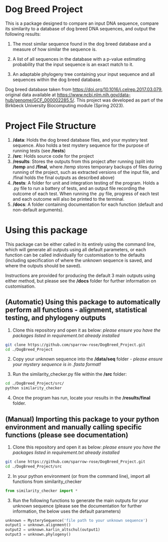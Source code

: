 # Dog Breed Project
This is a package designed to compare an input DNA sequence, compare its similarity to a database of dog breed DNA sequences, and output the following results:

1. The most similar sequence found in the dog breed database and a measure of how similar the sequence is.

2. A list of all sequences in the database with a p-value estimating probability that the input sequence is an exact match to it.

3. An adaptable phylogeny tree containing your input sequence and all sequences within the dog breed database.

Dog breed database taken from https://doi.org/10.1016/j.celrep.2017.03.079, original data available at https://www.ncbi.nlm.nih.gov/data-hub/genome/GCF_000002285.5/.
This project was developed as part of the Birkbeck University Biocomputing module (Spring 2023).

# Project File Structure

1. **/data**: Holds the dog breed database files, and your mystery test sequence. Also holds a test mystery sequence for the purpose of running tests (see **/tests**)
2. **/src**: Holds source code for the project
3. **/results**: Stores the outputs from this project after running (split into **/temp** and **/final**, where /temp stores temporary backups of files during running of the project, such as extracted versions of the input file, and /final holds the final outputs as described above)
4. **/tests**: A folder for unit and integration testing of the program. Holds a .py file to run a battery of tests, and an output file recording the outcome of each test. When running the .py file, progress of each test and each outcome will also be printed to the terminal.
5. **/docs**: A folder containing documentation for each function (default and non-default arguments).

# Using this package
This package can be either called in its entirely using the command line, which will generate all outputs using all default parameters, or each function can be called individually for customisation to the defaults (including specification of where the unknown sequence is saved, and where the outputs should be saved).

Instructions are provided for producing the default 3 main outputs using either method, but please see the **/docs** folder for further information on customisation.

## (Automatic) Using this package to automatically perform all functions - alignment, statistical testing, and phylogeny outputs

1. Clone this repository and open it as below:
*please ensure you have the packages listed in requirement.txt already installed*

```bash
git clone https://github.com/sparrow-rose/DogBreed_Project.git
cd ./DogBreed_Project
```

2. Copy your unknown sequence into the **/data/seq** folder - *please ensure your mystery sequence is in .fasta format!*

3. Run the similarity_checker.py file within the **/src** folder:

```bash
cd ./DogBreed_Project/src/
python similarity_checker
```

4. Once the program has run, locate your results in the **/results/final** folder. 

## (Manual) Importing this package to your python environment and manually calling specific functions (please see documentation)

1. Clone this repository and open it as below:
*please ensure you have the packages listed in requirement.txt already installed*

```bash
git clone https://github.com/sparrow-rose/DogBreed_Project.git
cd ./DogBreed_Project/src
```

2. In your python environment (or from the command line), import all functions from similarity_checker

```python
from similarity_checker import *
```

3. Run the following functions to generate the main outputs for your unknown sequence (please see the documentation for further information, the below uses the default parameters)

```python
unknown = MysterySequence('file path to your unknown sequence')
output1 = unknown.alignment()
output2 = unknown.karlin_altschul(output1)
output3 = unknown.phylogeny()
```